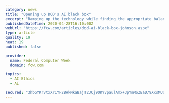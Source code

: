 ```yaml
---
category: news
title: "Opening up DOD's AI black box"
excerpt: "Ramping up the technology while finding the appropriate balance in human/machine decision-making will require additional advances in ethics, testing and evaluation, training, education, products and user interface, Mulchandani said. \"Dealing with AI is a completely different beast in terms of even decision support, let alone automation and ..."
publishedDateTime: 2020-04-28T16:10:00Z
webUrl: "https://fcw.com/articles/dod-ai-black-box-johnson.aspx"
type: article
quality: 19
heat: 19
published: false

provider:
  name: Federal Computer Week
  domain: fcw.com

topics:
  - AI Ethics
  - AI

secured: "3hbGYKrvtxXr1YF2BAkMkaBajT2JCj9OKYvpaulAmx+3pYmMoZBaD/9XxsMUoY4X1dGe3eZ/a8EIVse3hCfVJZLY94/gKAvZ0N7Ta9uvscFsgxYu8q2gson2Egy5DbS3xbFTqcs+xtJVlcy6OG1ArMi9JmY9OltoWfSlqKJfKWO/Tyj7wroTUUn4o6Y79Bzknlxw/a7hEht0FsBHYm4xn2gruXolB9YlXUWA++oXhRmUWiLh5FPNkjIzO2+WIMBBxQ/q4eN9E9QLMhHD9xpdidlzRs+7qYg3aLiECil1Zs4mAz/r3/CeGg0bBl7veWwpoFV6ZDX/PTfPczHG+ZSrcnPsL9RPCKCDBHkJ0stzTsTbg7nAwKA84eNx5iCkNjh+Bwcoo4dI4hlEr8EjL4AG65lIn3lfwDIgTQTXVXJ/aDFEIJG+JNmx5JNV8iP55KOp5DPsOZXUW+p22Rithti73cq7b0Z8XJ3Q16txf98TQlM=;ZyBT+NS7YTqQYpC8VOWTRg=="
---
```



